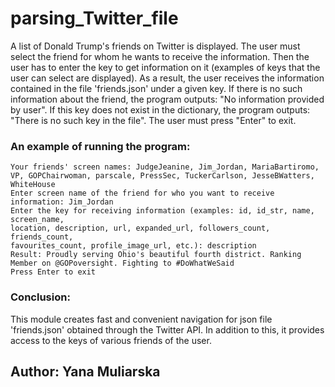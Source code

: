 # parsing_Twitter_file
A list of Donald Trump's friends on Twitter is displayed. 
The user must select the friend for whom he wants to receive the information. 
Then the user has to enter the key to get information on it (examples of keys that the user can select are displayed).
As a result, the user receives the information contained in the file 'friends.json' under a given key. 
If there is no such information about the friend, the program outputs: "No information provided by user".
If this key does not exist in the dictionary, the program outputs: "There is no such key in the file".
The user must press "Enter" to exit.

### An example of running the program:
```
Your friends' screen names: JudgeJeanine, Jim_Jordan, MariaBartiromo, VP, GOPChairwoman, parscale, PressSec, TuckerCarlson, JesseBWatters, WhiteHouse
Enter screen name of the friend for who you want to receive information: Jim_Jordan
Enter the key for receiving information (examples: id, id_str, name, screen_name,
location, description, url, expanded_url, followers_count, friends_count,
favourites_count, profile_image_url, etc.): description
Result: Proudly serving Ohio's beautiful fourth district. Ranking Member on @GOPoversight. Fighting to #DoWhatWeSaid
Press Enter to exit
```
### Conclusion:
This module creates fast and convenient navigation for json file 'friends.json' obtained through the Twitter API.
In addition to this, it provides access to the keys of various friends of the user.

## Author: Yana Muliarska
